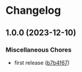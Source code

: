 # Changelog

## 1.0.0 (2023-12-10)


### Miscellaneous Chores

* first release ([b7b4f67](https://github.com/ptonini/helm-charts/commit/b7b4f67050f72ea586544654e8479790e3fe3455))
